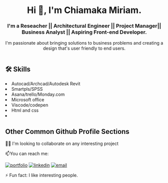 
<h1 align="center"> Hi 👋, I'm Chiamaka Miriam.</h1>

<h3 align="center"><b> I'm a Reseacher || Architectural Engineer
 || Project Manager|| Business Analyst 
  || Aspiring Front-end Developer.</b></h3>

<div>
<p align="center">  I'm passionate about bringing solutions to business problems
and creating a design that's user friendly to end
          users.</p></div>

<div>
<p align="center">  <img src="https://i.postimg.cc/zXHxnNH7/mimi-image.jpg" alt="" /></p>
</div>



## 🛠 Skills

<li>Autocad/Archcad/Autodesk Revit </li>
        <li>Smartpls/SPSS</li>
        <li>Asana/trello/Monday.com</li>
        <li> Microsoft office</li>
        <li> Viscode/codepen</li>
        <li> Html and css<li>
 
 
 
## Other Common Github Profile Sections

👯‍♀️ I'm looking to collaborate on any interesting project


📫You can reach me:

[![portfolio](https://img.shields.io/badge/my_portfolio-000?style=for-the-badge&logo=ko-fi&logoColor=white)](https://my-portfolio.chiamakamiriam.repl.co/)
[![linkedin](https://img.shields.io/badge/linkedin-0A66C2?style=for-the-badge&logo=linkedin&logoColor=white)](http://www.linkedin.com/in/chiamaka-miriam-79a98b173)
[![email](https://img.shields.io/badge/email-1DA1F2?style=for-the-badge&logo=email&logoColor=white)](mailto:chiamaka.miriam2022@gmail.com")


⚡️ Fun fact: I like interesting people.







<!---
Miriamchy/Miriamchy is a ✨ special ✨ repository because its `R
